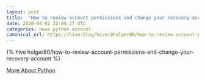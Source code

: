 ```yaml
---
layout: post
title:  "How to review account permissions and change your recovery account"
date: 2020-04-02 22:04:27 UTC
categories: news python account
canonical_url: https://hive.blog/hive/@holger80/how-to-review-account-permissions-and-change-your-recovery-account
---
```

{% hive holger80/how-to-review-account-permissions-and-change-your-recovery-account %}

[More About Python](/python)
